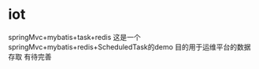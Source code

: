 # iot
springMvc+mybatis+task+redis
这是一个springMvc+mybatis+redis+ScheduledTask的demo
目的用于运维平台的数据存取
有待完善

